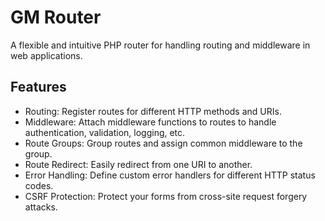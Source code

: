 # GM Router
A flexible and intuitive PHP router for handling routing and middleware in web applications.

## Features
- Routing: Register routes for different HTTP methods and URIs.
- Middleware: Attach middleware functions to routes to handle authentication, validation, logging, etc.
- Route Groups: Group routes and assign common middleware to the group.
- Route Redirect: Easily redirect from one URI to another.
- Error Handling: Define custom error handlers for different HTTP status codes.
- CSRF Protection: Protect your forms from cross-site request forgery attacks.
